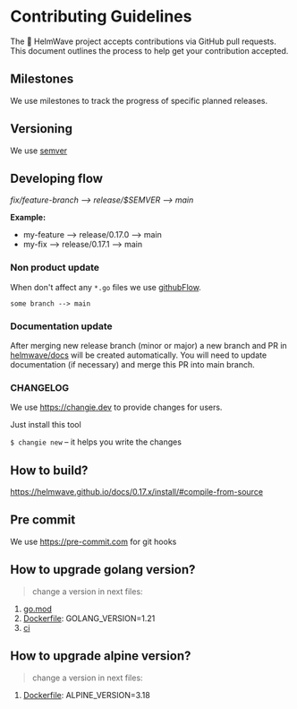 # Contributing Guidelines

The 🌊 HelmWave project accepts contributions via GitHub pull requests. \
This document outlines the process to help get your contribution accepted.

## Milestones

We use milestones to track the progress of specific planned releases.

## Versioning

We use [semver](https://semver.org/)

## Developing flow

*fix/feature-branch --> release/$SEMVER --> main*


**Example:**

- my-feature --> release/0.17.0 --> main
- my-fix --> release/0.17.1 --> main

### Non product update

When don't affect any `*.go` files we use [githubFlow](https://docs.github.com/en/get-started/quickstart/github-flow).

`some branch --> main`

### Documentation update

After merging new release branch (minor or major) a new branch and PR in [helmwave/docs](https://github.com/helmwave/docs) will be created automatically. You will need to update documentation (if necessary) and merge this PR into main branch.

### CHANGELOG

We use https://changie.dev to provide changes for users.

Just install this tool

`$ changie new` – it helps you write the changes

## How to build?

https://helmwave.github.io/docs/0.17.x/install/#compile-from-source

## Pre commit

We use https://pre-commit.com for git hooks

## How to upgrade golang version?

> change a version in next files:

1. [go.mod](go.mod)
2. [Dockerfile](Dockerfile): GOLANG_VERSION=1.21
3. [ci](.github/workflows/goreleaser.yml)

## How to upgrade alpine version?

> change a version in next files:

1. [Dockerfile](Dockerfile): ALPINE_VERSION=3.18
